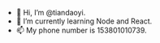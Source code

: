 - 👋 Hi, I’m @tiandaoyi.
- 🌱 I’m currently learning Node and React. 
- 📫 My phone number is 153801010739.

<!---
tiandaoyi/tiandaoyi is a ✨ special ✨ repository because its `README.md` (this file) appears on your GitHub profile.
You can click the Preview link to take a look at your changes.
--->
